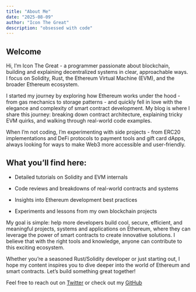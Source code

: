 ```yaml
---
title: "About Me"
date: "2025-08-09"
author: "Icon The Great"
description: "obsessed with code"
---
```

## Welcome

Hi, I’m Icon The Great - a programmer passionate about blockchain, building and explaining decentralized systems in clear, approachable ways. I focus on Solidity, Rust, the Ethereum Virtual Machine (EVM), and the broader Ethereum ecosystem.

I started my journey by exploring how Ethereum works under the hood - from gas mechanics to storage patterns - and quickly fell in love with the elegance and complexity of smart contract development. My blog is where I share this journey: breaking down contract architecture, explaining tricky EVM quirks, and walking through real-world code examples.

When I’m not coding, I’m experimenting with side projects - from ERC20 implementations and DeFi protocols to payment tools and gift card dApps, always looking for ways to make Web3 more accessible and user-friendly.

## What you’ll find here:

- Detailed tutorials on Solidity and EVM internals

- Code reviews and breakdowns of real-world contracts and systems

- Insights into Ethereum development best practices

- Experiments and lessons from my own blockchain projects

My goal is simple: help more developers build cool, secure, efficient, and meaningful projects, systems and applications on Ethereum, where they can leverage the power of smart contracts to create innovative solutions. I believe that with the right tools and knowledge, anyone can contribute to this exciting ecosystem.

Whether you’re a seasoned Rust/Solidity developer or just starting out, I hope my content inspires you to dive deeper into the world of Ethereum and smart contracts. Let’s build something great together!

Feel free to reach out on [Twitter](https://twitter.com/Icon_The_Great) or check out my [GitHub](https://github.com/IconTheGreat)